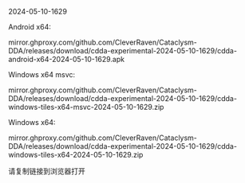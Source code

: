 2024-05-10-1629

Android x64:

mirror.ghproxy.com/github.com/CleverRaven/Cataclysm-DDA/releases/download/cdda-experimental-2024-05-10-1629/cdda-android-x64-2024-05-10-1629.apk

Windows x64 msvc:

mirror.ghproxy.com/github.com/CleverRaven/Cataclysm-DDA/releases/download/cdda-experimental-2024-05-10-1629/cdda-windows-tiles-x64-msvc-2024-05-10-1629.zip

Windows x64:

mirror.ghproxy.com/github.com/CleverRaven/Cataclysm-DDA/releases/download/cdda-experimental-2024-05-10-1629/cdda-windows-tiles-x64-2024-05-10-1629.zip

请复制链接到浏览器打开

